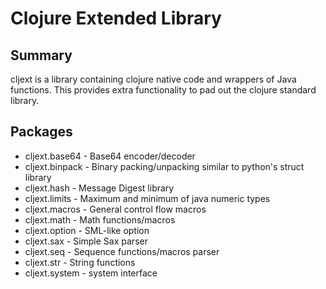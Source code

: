 Clojure Extended Library
=========================

Summary
-------

cljext is a library containing clojure native code and wrappers of Java 
functions.  This provides extra functionality to pad out the clojure
standard library.


Packages
---------
 + cljext.base64 - Base64 encoder/decoder
 + cljext.binpack - Binary packing/unpacking similar to python's struct library
 + cljext.hash - Message Digest library
 + cljext.limits - Maximum and minimum of java numeric types
 + cljext.macros - General control flow macros
 + cljext.math - Math functions/macros
 + cljext.option - SML-like option
 + cljext.sax - Simple Sax parser 
 + cljext.seq - Sequence functions/macros parser 
 + cljext.str - String functions
 + cljext.system - system interface 
